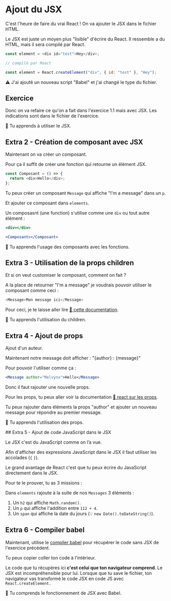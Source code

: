 # Ajout du JSX

C'est l'heure de faire du vrai React ! On va ajouter le JSX dans le fichier HTML.

Le JSX est juste un moyen plus "lisible" d'écrire du React. Il ressemble
a du HTML, mais il sera compilé par React.

```js
const element = <div id="test">Hey</div>;

// compilé par React

const element = React.createElement("div", { id: "test" }, "Hey");
```

⚠️ J'ai ajouté un nouveau script "Babel" et j'ai changé le type du fichier.

## Exercice

Donc on va refaire ce qu'on a fait dans l'exercice 1.1 mais avec JSX.
Les indications sont dans le fichier de l'exercice.

💌 Tu apprends à utiliser le JSX.

## Extra 2 - Création de composant avec JSX

Maintenant on va créer un composant.

Pour ça il suffit de créer une fonction qui retourne un élément JSX.

```js
const Composant = () => {
  return <div>Hello</div>;
};
```

Tu peux créer un composant `Message` qui affiche "I'm a message" dans un `p`.

Et ajouter ce composant dans `elements`.

Un composasnt (une function) s'utilise comme une `div` ou tout autre élément :

```jsx
<div></div>

<Composant></Composant>
```

💌 Tu apprends l'usage des composants avec les fonctions.

## Extra 3 - Utilisation de la props children

Et si on veut customiser le composant, comment on fait ?

A la place de retourner "I'm a message" je voudrais pouvoir utiliser le composant
comme ceci :

```js
<Message>Mon message ici</Message>
```

Pour ceci, je te laisse aller lire [📖 cette documentation](https://fr.reactjs.org/docs/glossary.html#propschildren).

💌 Tu apprends l'utilisation du children.

## Extra 4 - Ajout de props

Ajout d'un auteur.

Maintenant notre message doit afficher : "{author} : {message}"

Pour pouvoir l'utiliser comme ça :

```jsx
<Message author="Melvynx">Hello</Message>
```

Donc il faut rajouter une nouvelle props.

Pour les props, tu peux aller voir la documentation [📖 react sur les props](https://fr.reactjs.org/docs/glossary.html#propschildren).

Tu peux rajouter dans éléments la props "author" et ajouter un nouveau message pour répondre au premier message.

💌 Tu apprends l'utilisation des props.

## Extra 5 - Ajout de code JavaScript dans le JSX

Le JSX c'est du JavaScript comme on l’a vue.

Afin d'afficher des expressions JavaScript dans le JSX il faut utiliser
les accolades (`{` `}`).

Le grand avantage de React c'est que tu peux écrire du JavaScript directement
dans le JSX.

Pour te le prouver, tu as 3 missions :

Dans `elements` rajoute à la suite de nos `Messages` 3 éléments :

1. Un `h2` qui affiche `Math.random()`.
2. Un `p` qui affiche l'addition entre `112 + 4`.
3. Un `span` qui affiche la date du jours (💡 `new Date().toDateString()`).

## Extra 6 - Compiler babel

Maintenant, utilise le [compiler babel](https://babeljs.io/repl/) pour récupérer
le code sans JSX de l'exercice précédent.

Tu peux copier coller ton code à l'intérieur.

Le code que tu récupères ici **c'est celui que ton navigateur comprend**. Le JSX est
incompréhensible pour lui. Lorsque que tu save le fichier, ton navigateur vas
transformé le code JSX en code JS avec `React.createElement.`

💌 Tu comprends le fonctionnement de JSX avec Babel.
